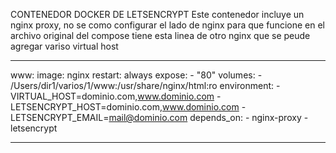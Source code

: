 CONTENEDOR DOCKER DE LETSENCRYPT 
Este contenedor incluye un nginx proxy, no se como configurar el lado de nginx para que funcione
en el archivo original del compose tiene esta linea de otro nginx que se peude agregar variso virtual host 
***************************************************************************************************************
  www:
    image: nginx
    restart: always
    expose:
      - "80"
    volumes:
      - /Users/dir1/varios/1/www:/usr/share/nginx/html:ro
    environment:
      - VIRTUAL_HOST=dominio.com,www.dominio.com
      - LETSENCRYPT_HOST=dominio.com,www.dominio.com
      - LETSENCRYPT_EMAIL=mail@dominio.com
    depends_on:
      - nginx-proxy
      - letsencrypt
	  
*********************************************************************************************************************	  